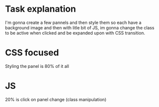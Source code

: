 # Task explanation
I'm gonna create a few pannels and then style them so each have a background image and then with litle bit of JS, im gonna change the class to be active when clicked and be expanded upon with CSS transition.

# CSS focused  

Styling the panel is 80% of it all

# JS

20% is click on panel change (class manipulation)



